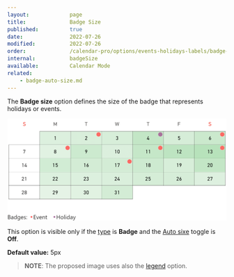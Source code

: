 ```yaml
---
layout:             page
title:              Badge Size
published:          true
date:               2022-07-26
modified:           2022-07-26
order:              /calendar-pro/options/events-holidays-labels/badge-size
internal:           badgeSize
available:          Calendar Mode
related:
    - badge-auto-size.md
---
```

The **Badge size** option defines the size of the badge that represents holidays or events. 

<img src="images/badges.png" width="600" alt="A joined event in Calendar pro">

This option is visible only if the [type](./type.md) is **Badge** and the [Auto sixe](./badge-auto-size.md) toggle is **Off**.

**Default value:** 5px

>**NOTE**: The proposed image uses also the [legend](../../options/legend/) option.
